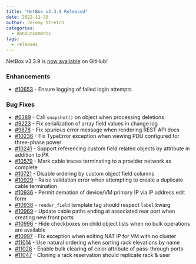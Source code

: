 ```yaml
---
title: "NetBox v3.3.9 Released"
date: 2022-11-30
author: Jeremy Stretch
categories:
  - Announcements
tags:
  - releases
---
```


NetBox v3.3.9 is [now available](https://github.com/netbox-community/netbox/releases/tag/v3.3.9) on GitHub!

### Enhancements

* [#10653](https://github.com/netbox-community/netbox/issues/10653) - Ensure logging of failed login attempts

### Bug Fixes

* [#6389](https://github.com/netbox-community/netbox/issues/6389) - Call `snapshot()` on object when processing deletions
* [#9223](https://github.com/netbox-community/netbox/issues/9223) - Fix serialization of array field values in change log
* [#9878](https://github.com/netbox-community/netbox/issues/9878) - Fix spurious error message when rendering REST API docs
* [#10236](https://github.com/netbox-community/netbox/issues/10236) - Fix TypeError exception when viewing PDU configured for three-phase power
* [#10241](https://github.com/netbox-community/netbox/issues/10241) - Support referencing custom field related objects by attribute in addition to PK
* [#10579](https://github.com/netbox-community/netbox/issues/10579) - Mark cable traces terminating to a provider network as complete
* [#10721](https://github.com/netbox-community/netbox/issues/10721) - Disable ordering by custom object field columns
* [#10929](https://github.com/netbox-community/netbox/issues/10929) - Raise validation error when attempting to create a duplicate cable termination
* [#10936](https://github.com/netbox-community/netbox/issues/10936) - Permit demotion of device/VM primary IP via IP address edit form
* [#10938](https://github.com/netbox-community/netbox/issues/10938) - `render_field` template tag should respect `label` kwarg
* [#10969](https://github.com/netbox-community/netbox/issues/10969) - Update cable paths ending at associated rear port when creating new front ports
* [#10996](https://github.com/netbox-community/netbox/issues/10996) - Hide checkboxes on child object lists when no bulk operations are available
* [#10997](https://github.com/netbox-community/netbox/issues/10997) - Fix exception when editing NAT IP for VM with no cluster
* [#11014](https://github.com/netbox-community/netbox/issues/11014) - Use natural ordering when sorting rack elevations by name
* [#11028](https://github.com/netbox-community/netbox/issues/11028) - Enable bulk clearing of color attribute of pass-through ports
* [#11047](https://github.com/netbox-community/netbox/issues/11047) - Cloning a rack reservation should replicate rack & user

